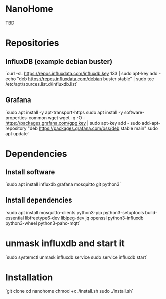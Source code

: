 # NanoHome

TBD


# Repositories

## InfluxDB (example debian buster)

´curl -sL https://repos.influxdata.com/influxdb.key 133 | sudo apt-key add -
echo "deb https://repos.influxdata.com/debian buster stable" | sudo tee /etc/apt/sources.list.d/influxdb.list´

## Grafana
´sudo apt install -y apt-transport-https
sudo apt install -y software-properties-common wget
wget -q -O - https://packages.grafana.com/gpg.key | sudo apt-key add -
sudo add-apt-repository "deb https://packages.grafana.com/oss/deb stable main"
sudo apt update´

# Dependencies

## Install software
´sudo apt install influxdb grafana mosquitto git python3´

## Install dependencies
´sudo apt install mosquitto-clients python3-pip python3-setuptools build-essential libfreetype6-dev libjpeg-dev jq openssl python3-influxdb python3-wheel python3-paho-mqtt´


# unmask influxdb and start it
´sudo systemctl unmask influxdb.service
sudo service influxdb start´

# Installation

´git clone
cd nanohome
chmod +x ./install.sh
sudo ./install.sh´
